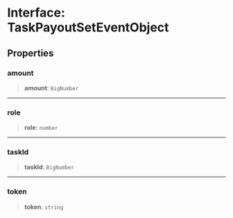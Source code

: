 # Interface: TaskPayoutSetEventObject

## Properties

### amount

> **amount**: `BigNumber`

***

### role

> **role**: `number`

***

### taskId

> **taskId**: `BigNumber`

***

### token

> **token**: `string`
